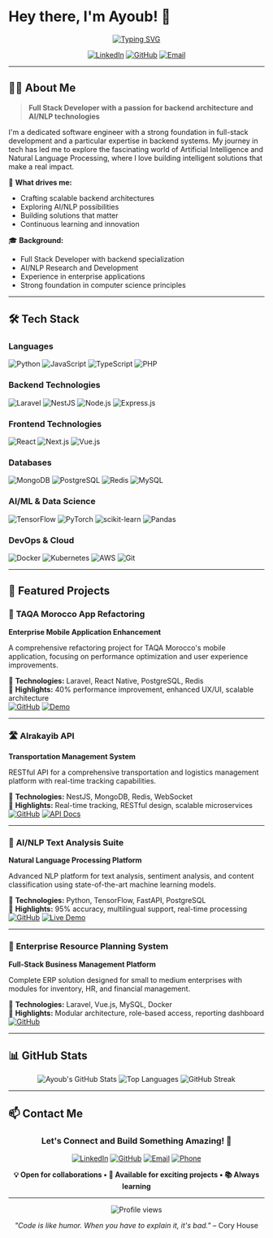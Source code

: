 # Hey there, I'm Ayoub! 👋

<div align="center">
  
[![Typing SVG](https://readme-typing-svg.herokuapp.com?font=Fira+Code&size=30&pause=1000&color=36BCF7FF&width=600&lines=Full+Stack+Developer;Backend+Specialist;AI%2FNLP+Enthusiast;Problem+Solver)](https://git.io/typing-svg)

[![LinkedIn](https://img.shields.io/badge/LinkedIn-0077B5?style=for-the-badge&logo=linkedin&logoColor=white)](https://linkedin.com/in/ayoub-ait-baba-hamou)
[![GitHub](https://img.shields.io/badge/GitHub-100000?style=for-the-badge&logo=github&logoColor=white)](https://github.com/Ayoub-ABH)
[![Email](https://img.shields.io/badge/Email-D14836?style=for-the-badge&logo=gmail&logoColor=white)](mailto:aitayoub1002@gmail.com)

</div>

---

## 👨‍💻 About Me

> **Full Stack Developer with a passion for backend architecture and AI/NLP technologies**

I'm a dedicated software engineer with a strong foundation in full-stack development and a particular expertise in backend systems. My journey in tech has led me to explore the fascinating world of Artificial Intelligence and Natural Language Processing, where I love building intelligent solutions that make a real impact.

🎯 **What drives me:**
- Crafting scalable backend architectures
- Exploring AI/NLP possibilities
- Building solutions that matter
- Continuous learning and innovation

🎓 **Background:**
- Full Stack Developer with backend specialization
- AI/NLP Research and Development
- Experience in enterprise applications
- Strong foundation in computer science principles

---

## 🛠️ Tech Stack

### **Languages**
![Python](https://img.shields.io/badge/Python-3776AB?style=for-the-badge&logo=python&logoColor=white)
![JavaScript](https://img.shields.io/badge/JavaScript-F7DF1E?style=for-the-badge&logo=javascript&logoColor=black)
![TypeScript](https://img.shields.io/badge/TypeScript-007ACC?style=for-the-badge&logo=typescript&logoColor=white)
![PHP](https://img.shields.io/badge/PHP-777BB4?style=for-the-badge&logo=php&logoColor=white)

### **Backend Technologies**
![Laravel](https://img.shields.io/badge/Laravel-FF2D20?style=for-the-badge&logo=laravel&logoColor=white)
![NestJS](https://img.shields.io/badge/NestJS-E0234E?style=for-the-badge&logo=nestjs&logoColor=white)
![Node.js](https://img.shields.io/badge/Node.js-43853D?style=for-the-badge&logo=node.js&logoColor=white)
![Express.js](https://img.shields.io/badge/Express.js-404D59?style=for-the-badge&logo=express&logoColor=white)

### **Frontend Technologies**
![React](https://img.shields.io/badge/React-20232A?style=for-the-badge&logo=react&logoColor=61DAFB)
![Next.js](https://img.shields.io/badge/Next.js-000000?style=for-the-badge&logo=nextdotjs&logoColor=white)
![Vue.js](https://img.shields.io/badge/Vue.js-35495E?style=for-the-badge&logo=vue.js&logoColor=4FC08D)

### **Databases**
![MongoDB](https://img.shields.io/badge/MongoDB-4EA94B?style=for-the-badge&logo=mongodb&logoColor=white)
![PostgreSQL](https://img.shields.io/badge/PostgreSQL-316192?style=for-the-badge&logo=postgresql&logoColor=white)
![Redis](https://img.shields.io/badge/Redis-DC382D?style=for-the-badge&logo=redis&logoColor=white)
![MySQL](https://img.shields.io/badge/MySQL-00000F?style=for-the-badge&logo=mysql&logoColor=white)

### **AI/ML & Data Science**
![TensorFlow](https://img.shields.io/badge/TensorFlow-FF6F00?style=for-the-badge&logo=tensorflow&logoColor=white)
![PyTorch](https://img.shields.io/badge/PyTorch-EE4C2C?style=for-the-badge&logo=pytorch&logoColor=white)
![scikit-learn](https://img.shields.io/badge/scikit--learn-F7931E?style=for-the-badge&logo=scikit-learn&logoColor=white)
![Pandas](https://img.shields.io/badge/pandas-150458?style=for-the-badge&logo=pandas&logoColor=white)

### **DevOps & Cloud**
![Docker](https://img.shields.io/badge/Docker-2496ED?style=for-the-badge&logo=docker&logoColor=white)
![Kubernetes](https://img.shields.io/badge/Kubernetes-326CE5?style=for-the-badge&logo=kubernetes&logoColor=white)
![AWS](https://img.shields.io/badge/Amazon_AWS-FF9900?style=for-the-badge&logo=amazonaws&logoColor=white)
![Git](https://img.shields.io/badge/Git-F05032?style=for-the-badge&logo=git&logoColor=white)

---

## 📂 Featured Projects

### 🚗 **TAQA Morocco App Refactoring**
**Enterprise Mobile Application Enhancement**

A comprehensive refactoring project for TAQA Morocco's mobile application, focusing on performance optimization and user experience improvements.

🔧 **Technologies:** Laravel, React Native, PostgreSQL, Redis  
🎯 **Highlights:** 40% performance improvement, enhanced UX/UI, scalable architecture  
[![GitHub](https://img.shields.io/badge/GitHub-100000?style=flat-square&logo=github&logoColor=white)](https://github.com/Ayoub-ABH/taqa-morocco)
[![Demo](https://img.shields.io/badge/Demo-FF5722?style=flat-square&logo=web&logoColor=white)](https://demo-link.com)

---

### 🛣️ **Alrakayib API**
**Transportation Management System**

RESTful API for a comprehensive transportation and logistics management platform with real-time tracking capabilities.

🔧 **Technologies:** NestJS, MongoDB, Redis, WebSocket  
🎯 **Highlights:** Real-time tracking, RESTful design, scalable microservices  
[![GitHub](https://img.shields.io/badge/GitHub-100000?style=flat-square&logo=github&logoColor=white)](https://github.com/Ayoub-ABH/alrakayib-api)
[![API Docs](https://img.shields.io/badge/API_Docs-4CAF50?style=flat-square&logo=swagger&logoColor=white)](https://api-docs-link.com)

---

### 🤖 **AI/NLP Text Analysis Suite**
**Natural Language Processing Platform**

Advanced NLP platform for text analysis, sentiment analysis, and content classification using state-of-the-art machine learning models.

🔧 **Technologies:** Python, TensorFlow, FastAPI, PostgreSQL  
🎯 **Highlights:** 95% accuracy, multilingual support, real-time processing  
[![GitHub](https://img.shields.io/badge/GitHub-100000?style=flat-square&logo=github&logoColor=white)](https://github.com/Ayoub-ABH/nlp-suite)
[![Live Demo](https://img.shields.io/badge/Live_Demo-FF6B6B?style=flat-square&logo=vercel&logoColor=white)](https://nlp-demo.com)

---

### 💼 **Enterprise Resource Planning System**
**Full-Stack Business Management Platform**

Complete ERP solution designed for small to medium enterprises with modules for inventory, HR, and financial management.

🔧 **Technologies:** Laravel, Vue.js, MySQL, Docker  
🎯 **Highlights:** Modular architecture, role-based access, reporting dashboard  
[![GitHub](https://img.shields.io/badge/GitHub-100000?style=flat-square&logo=github&logoColor=white)](https://github.com/Ayoub-ABH/erp-system)

---

## 📊 GitHub Stats

<div align="center">

<img src="https://github-readme-stats.vercel.app/api?username=Ayoub-ABH&show_icons=true&theme=tokyonight&hide_border=true&count_private=true" alt="Ayoub's GitHub Stats" />

<img src="https://github-readme-stats.vercel.app/api/top-langs/?username=Ayoub-ABH&layout=compact&theme=tokyonight&hide_border=true&langs_count=8" alt="Top Languages" />

<img src="https://github-readme-streak-stats.herokuapp.com/?user=Ayoub-ABH&theme=tokyonight&hide_border=true" alt="GitHub Streak" />

</div>

---

## 📫 Contact Me

<div align="center">

### Let's Connect and Build Something Amazing! 🚀

[![LinkedIn](https://img.shields.io/badge/LinkedIn-0077B5?style=for-the-badge&logo=linkedin&logoColor=white)](https://linkedin.com/in/ayoub-abh)
[![GitHub](https://img.shields.io/badge/GitHub-100000?style=for-the-badge&logo=github&logoColor=white)](https://github.com/Ayoub-ABH)
[![Email](https://img.shields.io/badge/Email-D14836?style=for-the-badge&logo=gmail&logoColor=white)](mailto:ayoub.abh@example.com)
[![Phone](https://img.shields.io/badge/Phone-25D366?style=for-the-badge&logo=whatsapp&logoColor=white)](tel:+1234567890)

**💡 Open for collaborations • 🎯 Available for exciting projects • 📚 Always learning**

---

<img src="https://komarev.com/ghpvc/?username=Ayoub-ABH&color=blueviolet&style=flat-square&label=Profile+Views" alt="Profile views" />

*"Code is like humor. When you have to explain it, it's bad."* – Cory House

</div>
